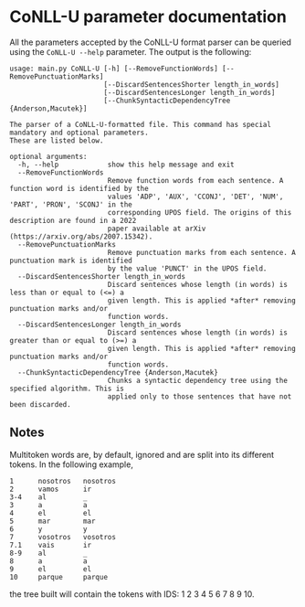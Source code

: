 # CoNLL-U parameter documentation

All the parameters accepted by the CoNLL-U format parser can be queried using the `CoNLL-U --help` parameter. The output is the following:

	usage: main.py CoNLL-U [-h] [--RemoveFunctionWords] [--RemovePunctuationMarks]
                           [--DiscardSentencesShorter length_in_words]
                           [--DiscardSentencesLonger length_in_words]
                           [--ChunkSyntacticDependencyTree {Anderson,Macutek}]

	The parser of a CoNLL-U-formatted file. This command has special mandatory and optional parameters.
	These are listed below.

	optional arguments:
	  -h, --help            show this help message and exit
	  --RemoveFunctionWords
	                        Remove function words from each sentence. A function word is identified by the
	                        values 'ADP', 'AUX', 'CCONJ', 'DET', 'NUM', 'PART', 'PRON', 'SCONJ' in the
	                        corresponding UPOS field. The origins of this description are found in a 2022
	                        paper available at arXiv (https://arxiv.org/abs/2007.15342).
	  --RemovePunctuationMarks
	                        Remove punctuation marks from each sentence. A punctuation mark is identified
	                        by the value 'PUNCT' in the UPOS field.
	  --DiscardSentencesShorter length_in_words
	                        Discard sentences whose length (in words) is less than or equal to (<=) a
	                        given length. This is applied *after* removing punctuation marks and/or
	                        function words.
	  --DiscardSentencesLonger length_in_words
	                        Discard sentences whose length (in words) is greater than or equal to (>=) a
	                        given length. This is applied *after* removing punctuation marks and/or
	                        function words.
	  --ChunkSyntacticDependencyTree {Anderson,Macutek}
	                        Chunks a syntactic dependency tree using the specified algorithm. This is
	                        applied only to those sentences that have not been discarded.

## Notes

Multitoken words are, by default, ignored and are split into its different tokens. In the following example,

    1      nosotros   nosotros
    2      vamos      ir
    3-4    al         _
    3      a          a
    4      el         el
    5      mar        mar
    6      y          y
    7      vosotros   vosotros
    7.1    vais       ir
    8-9    al         _
    8      a          a
    9      el         el
    10     parque     parque

the tree built will contain the tokens with IDS: 1 2 3 4 5 6 7 8 9 10.